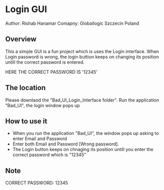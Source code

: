 # Login GUI 

Author:  Rishab Hanamar
Comapny: Globallogic Szczecin Poland

## Overview

This a simple GUI is a fun project which is uses the Login interface. When Login password is wrong, the login buttion keeps on changing its position untill the correct password is entered.

HERE THE CORRECT PASSWORD IS '12345'
  
## The location

Please downlaod the "Bad_UI_Login_Interface folder". Run the application "Bad_UI", the login window pops up

## How to use it

* When you run the application "Bad_UI", the window pops up asking to enter Email and Password
* Enter both Email and Password [Wrong password]. 
* The Login button keeps on chnaging its position untill you enter the correct password which is "12345"

## Note

CORRECT PASSWORD: 12345